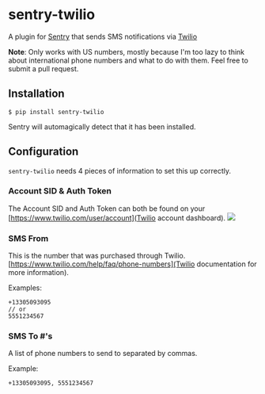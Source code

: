 # sentry-twilio
A plugin for [Sentry](https://www.getsentry.com/) that sends SMS notifications via [Twilio](http://www.twilio.com/)

**Note**: Only works with US numbers, mostly because I'm too lazy to think about international phone numbers and what to do with them. Feel free to submit a pull request.

## Installation
`$ pip install sentry-twilio`

Sentry will automagically detect that it has been installed.

## Configuration
`sentry-twilio` needs 4 pieces of information to set this up correctly.

### Account SID & Auth Token
The Account SID and Auth Token can both be found on your [https://www.twilio.com/user/account](Twilio account dashboard).
![](http://i.imgur.com/Km3cI.png)

### SMS From #
This is the number that was purchased through Twilio. [https://www.twilio.com/help/faq/phone-numbers](Twilio documentation for more information).

Examples:
```
+13305093095
// or
5551234567
```

### SMS To #'s
A list of phone numbers to send to separated by commas.

Example:
```
+13305093095, 5551234567
```
